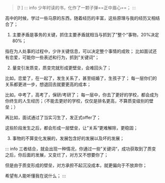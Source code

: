 

> [! ]
> ::: info
少年时读的书，化作了一颗子弹==正中眉心==；
:::

高中的时候，学过一些马原的东西，随着经历的丰富，这些原理与我的经历又相结合了；


1. 主要矛盾是事务的关键，抓住主要矛盾就相当与抓到了”整个“事物，20%决定80%；

指在为人处事的过程中，少许关键信息，可以决定整个事情的成败；
比如面试还有恋爱，可能你一些表述和行为，抓到”关键词“；


2. 量变引发质变，质变完就形成更壁垒，会难回头了；

比如，恋爱了，在一起了，发生关系了，甚至结婚了，生孩子了；
每一层你们的关系都更进一步，想退回去就要更高的成本；


比如，中考了，高考了，保研/考研了；
每一层中，你去了更好的学校，都会成为你终生的人生经历；（不能去更好的学校，仅仅是排名更高，不算质变级别的壁垒；）

再比如，面试通过了当实习生了，发正式offer了；


这些阶段发生之后，都会形成一层壁垒，让”关系“更难解除，更稳固；


3. 事物的不算变化发展的，发展包含好的发展以及坏的发展；


::: info
三者结合，就会出现一种情况，你通过一些”关键词“，成功获取到了质变之后，你后面的发展，又变烂了，对方又不想要你了；

但是由于质变形成的壁垒，对方承担不起沉没成本，就更偏向于不放弃你；

希望有人能听懂我在说什么；
:::


